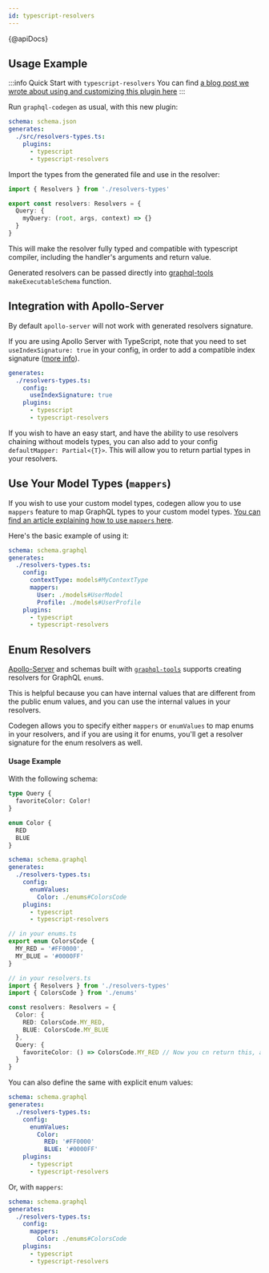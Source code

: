 ```yaml
---
id: typescript-resolvers
---
```


{@apiDocs}

## Usage Example

:::info Quick Start with `typescript-resolvers`
You can find [a blog post we wrote about using and customizing this plugin here](https://the-guild.dev/blog/better-type-safety-for-resolvers-with-graphql-codegen)
:::

Run `graphql-codegen` as usual, with this new plugin:

```yaml
schema: schema.json
generates:
  ./src/resolvers-types.ts:
    plugins:
      - typescript
      - typescript-resolvers
```

Import the types from the generated file and use in the resolver:

```ts
import { Resolvers } from './resolvers-types'

export const resolvers: Resolvers = {
  Query: {
    myQuery: (root, args, context) => {}
  }
}
```

This will make the resolver fully typed and compatible with typescript compiler, including the handler's arguments and return value.

Generated resolvers can be passed directly into [graphql-tools](https://npmjs.com/package/graphql-tools) `makeExecutableSchema` function.

## Integration with Apollo-Server

By default `apollo-server` will not work with generated resolvers signature.

If you are using Apollo Server with TypeScript, note that you need to set `useIndexSignature: true` in your config, in order to add a compatible index signature ([more info](https://github.com/dotansimha/graphql-code-generator/issues/1133#issuecomment-456812621)).

```yml
generates:
  ./resolvers-types.ts:
    config:
      useIndexSignature: true
    plugins:
      - typescript
      - typescript-resolvers
```

If you wish to have an easy start, and have the ability to use resolvers chaining without models types, you can also add to your config `defaultMapper: Partial<{T}>`. This will allow you to return partial types in your resolvers.

## Use Your Model Types (`mappers`)

If you wish to use your custom model types, codegen allow you to use `mappers` feature to map GraphQL types to your custom model types. [You can find an article explaining how to use `mappers` here](https://the-guild.dev/blog/better-type-safety-for-resolvers-with-graphql-codegen).

Here's the basic example of using it:

```yaml
schema: schema.graphql
generates:
  ./resolvers-types.ts:
    config:
      contextType: models#MyContextType
      mappers:
        User: ./models#UserModel
        Profile: ./models#UserProfile
    plugins:
      - typescript
      - typescript-resolvers
```

## Enum Resolvers

[Apollo-Server](https://apollographql.com/docs/apollo-server) and schemas built with [`graphql-tools`](https://graphql-tools.com) supports creating resolvers for GraphQL `enum`s.

This is helpful because you can have internal values that are different from the public enum values, and you can use the internal values in your resolvers.

Codegen allows you to specify either `mappers` or `enumValues` to map enums in your resolvers, and if you are using it for enums, you'll get a resolver signature for the enum resolvers as well.

#### Usage Example

With the following schema:

```graphql
type Query {
  favoriteColor: Color!
}

enum Color {
  RED
  BLUE
}
```

```yaml
schema: schema.graphql
generates:
  ./resolvers-types.ts:
    config:
      enumValues:
        Color: ./enums#ColorsCode
    plugins:
      - typescript
      - typescript-resolvers
```

```ts
// in your enums.ts
export enum ColorsCode {
  MY_RED = '#FF0000',
  MY_BLUE = '#0000FF'
}

// in your resolvers.ts
import { Resolvers } from './resolvers-types'
import { ColorsCode } from './enums'

const resolvers: Resolvers = {
  Color: {
    RED: ColorsCode.MY_RED,
    BLUE: ColorsCode.MY_BLUE
  },
  Query: {
    favoriteColor: () => ColorsCode.MY_RED // Now you cn return this, and it will be mapped to your actual GraphQL enum
  }
}
```

You can also define the same with explicit enum values:

```yaml
schema: schema.graphql
generates:
  ./resolvers-types.ts:
    config:
      enumValues:
        Color:
          RED: '#FF0000'
          BLUE: '#0000FF'
    plugins:
      - typescript
      - typescript-resolvers
```

Or, with `mappers`:

```yaml
schema: schema.graphql
generates:
  ./resolvers-types.ts:
    config:
      mappers:
        Color: ./enums#ColorsCode
    plugins:
      - typescript
      - typescript-resolvers
```
